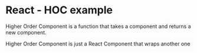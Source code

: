 # React - HOC example

Higher Order Component is a function that takes a component and returns a new component.

Higher Order Component is just a React Component that wraps another one